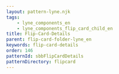```yaml
---
layout: pattern-lyne.njk
tags: 
    - lyne_components_en
    - lyne_components_flip_card_child_en
title: Flip-Card-Details
parent: flip-card-folder-lyne_en
keywords: flip-card-details
order: 146
patternId: sbbFlipCardDetails
patternDirectory: flipcard
---
```


